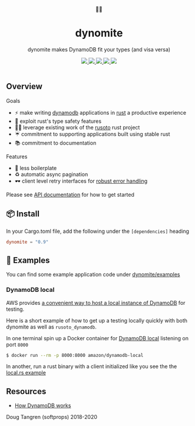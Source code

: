 <div align="center">
  🦀🧨
</div>

<h1 align="center">
  dynomite
</h1>

<p align="center">
   dynomite makes DynamoDB fit your types (and visa versa)
</p>

<div align="center">
  <a alt="GitHub Actions" href="https://github.com/softprops/dynomite/actions">
    <img src="https://github.com/softprops/dynomite/workflows/Main/badge.svg"/>
  </a>
  <a alt="crates.io" href="https://crates.io/crates/dynomite">
    <img src="https://img.shields.io/crates/v/dynomite.svg?logo=rust"/>
  </a>
  <a alt="docs.rs" href="http://docs.rs/dynomite">
    <img src="https://docs.rs/dynomite/badge.svg"/>
  </a>
  <a alt="latest docs" href="https://softprops.github.io/dynomite">
   <img src="https://img.shields.io/badge/docs-latest-green.svg"/>
  </a>
  <a alt="license" href="LICENSE">
    <img src="https://img.shields.io/badge/license-MIT-brightgreen.svg"/>
  </a>
</div>

<br />

## Overview

Goals

* ⚡ make writing [dynamodb](https://aws.amazon.com/dynamodb/) applications in [rust](https://www.rust-lang.org/) a productive experience
* 🦀 exploit rust's type safety features
* 👩‍💻 leverage existing work of the [rusoto](https://github.com/rusoto/rusoto) rust project
* ☔ commitment to supporting applications built using stable rust
* 📚 commitment to documentation

Features

* 💌 less boilerplate
* ♻️ automatic async pagination
* 🕶️ client level retry interfaces for [robust error handling](https://docs.aws.amazon.com/amazondynamodb/latest/developerguide/Programming.Errors.html)

Please see [API documentation](https://softprops.github.io/dynomite) for how
to get started

## 📦 Install

In your Cargo.toml file, add the following under the `[dependencies]` heading

```toml
dynomite = "0.9"
```

## 🤸 Examples

You can find some example application code under [dynomite/examples](dynomite/examples)

### DynamoDB local

AWS provides [a convenient way to host a local instance of DynamoDB](https://hub.docker.com/r/amazon/dynamodb-local/) for
testing.

Here is a short example of how to get up a testing locally quickly with both dynomite as well as `rusoto_dynamodb`.

In one terminal spin up a Docker container for [DynamoDB local](https://docs.aws.amazon.com/amazondynamodb/latest/developerguide/DynamoDBLocal.UsageNotes.html) listening on port `8000`

```sh
$ docker run --rm -p 8000:8000 amazon/dynamodb-local
```

In another, run a rust binary with a client initialized like you see the the [local.rs example](dynomite/examples/local.rs)

## Resources

* [How DynamoDB works](https://www.slideshare.net/AmazonWebServices/amazon-dynamodb-under-the-hood-how-we-built-a-hyperscale-database-dat321-aws-reinvent-2018)

Doug Tangren (softprops) 2018-2020
